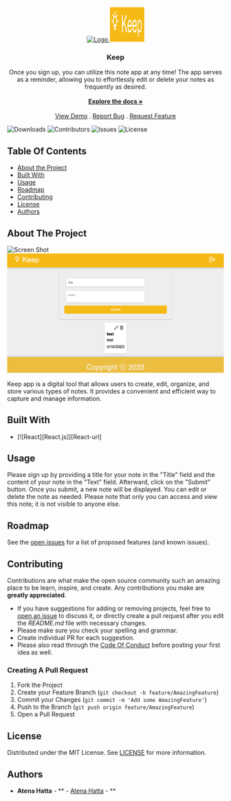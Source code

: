 <br/>
<p align="center">
  <a href="https://github.com/AtenaHatta/Keep">
    <img src="https://keep-five.vercel.app/" alt="Logo" width="80" height="80">
        <img src="img_keep.png" alt="Logo" width="80" height="80">
  </a>

  <h3 align="center">Keep</h3>

  <p align="center">
    Once you sign up, you can utilize this note app at any time! The app serves as a reminder, allowing you to effortlessly edit or delete your notes as frequently as desired.
    <br/>
    <br/>
    <a href="https://github.com/AtenaHatta/Keep"><strong>Explore the docs »</strong></a>
    <br/>
    <br/>
    <a href="https://github.com/AtenaHatta/Keep">View Demo</a>
    .
    <a href="https://github.com/AtenaHatta/Keep/issues">Report Bug</a>
    .
    <a href="https://github.com/AtenaHatta/Keep/issues">Request Feature</a>
  </p>
</p>

![Downloads](https://img.shields.io/github/downloads/AtenaHatta/Keep/total) ![Contributors](https://img.shields.io/github/contributors/AtenaHatta/Keep?color=dark-green) ![Issues](https://img.shields.io/github/issues/AtenaHatta/Keep) ![License](https://img.shields.io/github/license/AtenaHatta/Keep) 

## Table Of Contents

* [About the Project](#about-the-project)
* [Built With](#built-with)
* [Usage](#usage)
* [Roadmap](#roadmap)
* [Contributing](#contributing)
* [License](#license)
* [Authors](#authors)

## About The Project

![Screen Shot](https://keep-five.vercel.app/)
<img src="image_keep_screenshot.png">

Keep app is a digital tool that allows users to create, edit, organize, and store various types of notes. It provides a convenient and efficient way to capture and manage information.

## Built With
* [![React][React.js]][React-url]


## Usage

Please sign up by providing a title for your note in the "Title" field and the content of your note in the "Text" field. Afterward, click on the "Submit" button. Once you submit, a new note will be displayed. You can edit or delete the note as needed. Please note that only you can access and view this note; it is not visible to anyone else.

## Roadmap

See the [open issues](https://github.com/AtenaHatta/Keep/issues) for a list of proposed features (and known issues).

## Contributing

Contributions are what make the open source community such an amazing place to be learn, inspire, and create. Any contributions you make are **greatly appreciated**.
* If you have suggestions for adding or removing projects, feel free to [open an issue](https://github.com/AtenaHatta/Keep/issues/new) to discuss it, or directly create a pull request after you edit the *README.md* file with necessary changes.
* Please make sure you check your spelling and grammar.
* Create individual PR for each suggestion.
* Please also read through the [Code Of Conduct](https://github.com/AtenaHatta/Keep/blob/main/CODE_OF_CONDUCT.md) before posting your first idea as well.

### Creating A Pull Request

1. Fork the Project
2. Create your Feature Branch (`git checkout -b feature/AmazingFeature`)
3. Commit your Changes (`git commit -m 'Add some AmazingFeature'`)
4. Push to the Branch (`git push origin feature/AmazingFeature`)
5. Open a Pull Request

## License

Distributed under the MIT License. See [LICENSE](https://github.com/AtenaHatta/Keep/blob/main/LICENSE.md) for more information.

## Authors

* **Atena Hatta** - ** - [Atena Hatta](https://github.com/AtenaHatta) - **


